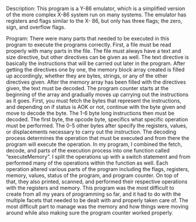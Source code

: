Description: This program is a Y-86 emulator, which is a simplified version of the more complex X-86 system run on many systems. The emulator has registers and flags similar to the X- 86, but only has three flags; the zero, sign, and overflow flags.

Program: There were many parts that needed to be executed in this program to execute the programs correctly. First, a file must be read properly with many parts in the file. The file must always have a text and size directive, but other directives can be given as well. The text directive is basically the instructions that will be carried out later in the program. After getting the directives one by one, the memory block array created is filled up accordingly, whether they are bytes, strings, or any of the other directives given. After the memory array has been filled with the directives given, the text must be decoded. The program counter starts at the beginning of the array and gradually moves up carrying out the instructions as it goes. First, you must fetch the bytes that represent the instructions, and depending on if status is AOK or not, continue with the byte given and move to decode the byte. The 1-6 byte long instructions then must be decoded. The first byte, the opcode byte, specifics what specific operation must be performed. The 0-5 other bytes after specify the registers, values, or displacements necessary to carry out the instruction. The decoding process determines the operation that must be executed and from there the program will execute the
operation. In my program, I combined the fetch, decode, and parts of the execution process into one function called “executeMemory”. I split the operations up with a switch statement and from performed many of the operations within the function as well. Each operation altered various parts of the program including the flags, registers, memory, values, status of the program, and program counter. On top of that, they also printed, scanned, and performed their respective operations with the registers and memory.
This program was the most difficult to create from all my years of programming so far, and it had to do with the multiple facets that needed to be dealt with and properly taken care of. The most difficult part to manage was the memory and how things were moving around while also making sure the program counter worked properly.
